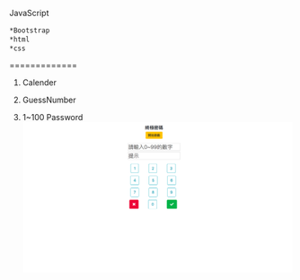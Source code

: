 JavaScript

    *Bootstrap  
    *html  
    *css
=============
1. Calender 

2. GuessNumber  
3. 1~100 Password    
![Password](https://github.com/chenyihusan/JS/blob/master/imagejs%20%E6%8B%B7%E8%B2%9D/JSpassword.png?raw=true)  
 
